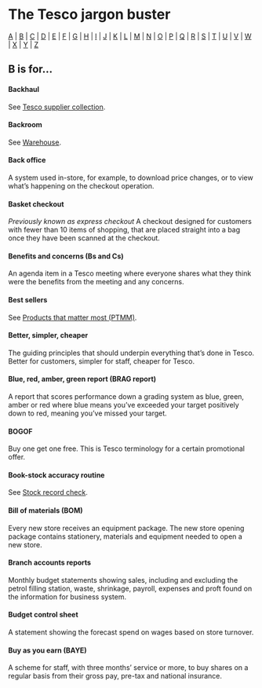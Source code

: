 # The Tesco jargon buster

[A](a.md) | [B](b.md) | [C](c.md) | [D](d.md) | [E](e.md) | [F](f.md) | [G](g.md) | [H](h.md) | [I](i.md) | [J](j.md) | [K](k.md) | [L](l.md) | [M](m.md) | [N](n.md) | [O](o.md) | [P](p.md) | [Q](q.md) | [R](r.md) | [S](s.md) | [T](t.md) | [U](u.md) | [V](v.md) | [W](w.md) | [X](x.md) | [Y](y.md) | [Z](z.md)

## B is for…

#### Backhaul
See [Tesco supplier collection](t.md#tesco-supplier-collection).

#### Backroom
See [Warehouse](w.md#warehouse).

#### Back office
A system used in-store, for example, to download price changes, or to view what’s happening on the checkout operation.

#### Basket checkout
*Previously known as express checkout*
A checkout designed for customers with fewer than 10 items of shopping, that are placed straight into a bag once they have been scanned at the checkout.

#### Benefits and concerns (Bs and Cs)
An agenda item in a Tesco meeting where everyone shares what they think were the benefits from the meeting and any concerns.

#### Best sellers
See [Products that matter most (PTMM)](p.md#products-that-matter-most-ptmm).

#### Better, simpler, cheaper
The guiding principles that should underpin everything that’s done in Tesco. Better for customers, simpler for staff, cheaper for Tesco.

#### Blue, red, amber, green report (BRAG report)
A report that scores performance down a grading system as blue, green, amber or red where blue means you’ve exceeded your target positively down to red, meaning you’ve missed your target.

#### BOGOF
Buy one get one free. This is Tesco terminology for a certain promotional offer.

#### Book-stock accuracy routine
See [Stock record check](s.md#stock-record-check).

#### Bill of materials (BOM)
Every new store receives an equipment package. The new store opening package contains stationery, materials and equipment needed to open a new store.

#### Branch accounts reports
Monthly budget statements showing sales, including and excluding the petrol filling station, waste, shrinkage, payroll, expenses and proft found on the information for business system.

#### Budget control sheet
A statement showing the forecast spend on wages based on store turnover.

#### Buy as you earn (BAYE)
A scheme for staff, with three months’ service or more, to buy shares on a regular basis from their gross pay, pre-tax and national insurance.
